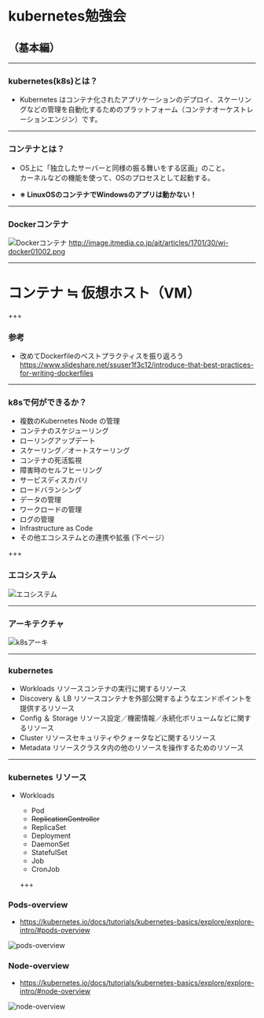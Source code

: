 # kubernetes勉強会
## （基本編）

---

### kubernetes(k8s)とは？
- Kubernetes はコンテナ化されたアプリケーションのデプロイ、スケーリングなどの管理を自動化するためのプラットフォーム（コンテナオーケストレーションエンジン）です。

---

### コンテナとは？
- OS上に「独立したサーバーと同様の振る舞いをする区画」のこと。  
  カーネルなどの機能を使って、OSのプロセスとして起動する。

- **※ LinuxOSのコンテナでWindowsのアプリは動かない！**

--- 

### Dockerコンテナ
![Dockerコンテナ](http://image.itmedia.co.jp/ait/articles/1701/30/wi-docker01002.png)
http://image.itmedia.co.jp/ait/articles/1701/30/wi-docker01002.png

---

# コンテナ ≒ 仮想ホスト（VM） 

+++

### 参考
- 改めてDockerfileのベストプラクティスを振り返ろう
  https://www.slideshare.net/ssuser1f3c12/introduce-that-best-practices-for-writing-dockerfiles

---

### k8sで何ができるか？
  - 複数のKubernetes Node の管理
  - コンテナのスケジューリング
  - ローリングアップデート
  - スケーリング／オートスケーリング
  - コンテナの死活監視
  - 障害時のセルフヒーリング
  - サービスディスカバリ
  - ロードバランシング
  - データの管理
  - ワークロードの管理
  - ログの管理
  - Infrastructure as Code
  - その他エコシステムとの連携や拡張 (下ページ）

+++

### エコシステム  

![エコシステム](https://landscape.cncf.io/format=landscap)

---

### アーキテクチャ

![k8sアーキ](https://www.google.co.jp/url?sa=i&source=images&cd=&cad=rja&uact=8&ved=2ahUKEwih4NKei-DfAhVUdt4KHf6CAj4QjRx6BAgBEAU&url=https%3A%2F%2Fqiita.com%2Ftkusumi%2Fitems%2Fc2a92cd52bfdb9edd613&psig=AOvVaw3rNoGCCjKTWJYklaILWOm3&ust=1547102247066467)

---

### kubernetes 
- Workloads リソースコンテナの実行に関するリソース
- Discovery ＆ LB リソースコンテナを外部公開するようなエンドポイントを提供するリソース
- Config ＆ Storage リソース設定／機密情報／永続化ボリュームなどに関するリソース
- Cluster リソースセキュリティやクォータなどに関するリソース
- Metadata リソースクラスタ内の他のリソースを操作するためのリソース

---

### kubernetes リソース
- Workloads
  - Pod
  - ~~ReplicationController~~
  - ReplicaSet
  - Deployment
  - DaemonSet
  - StatefulSet
  - Job
  - CronJob

  +++
### Pods-overview
- https://kubernetes.io/docs/tutorials/kubernetes-basics/explore/explore-intro/#pods-overview

![pods-overview](https://d33wubrfki0l68.cloudfront.net/fe03f68d8ede9815184852ca2a4fd30325e5d15a/98064/docs/tutorials/kubernetes-basics/public/images/module_03_pods.svg)


### Node-overview
- https://kubernetes.io/docs/tutorials/kubernetes-basics/explore/explore-intro/#node-overview

![node-overview](https://kubernetes.io/docs/tutorials/kubernetes-basics/explore/explore-intro/#node-overview)